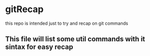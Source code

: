 # gitRecap
this repo is intended just to try and recap on git commands

## This file will list some util commands with it sintax for easy recap 
